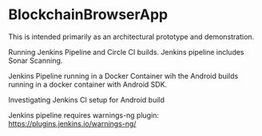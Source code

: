 # BlockchainBrowserApp

This is intended primarily as an architectural prototype and demonstration.

Running Jenkins Pipeline and Circle CI builds.
Jenkins pipeline includes Sonar Scanning.

Jenkins Pipeline running in a Docker Container wih the Android builds running in a docker container with Android SDK.

Investigating Jenkins CI setup for Android build

Jenkins pipeline requires warnings-ng plugin: https://plugins.jenkins.io/warnings-ng/
